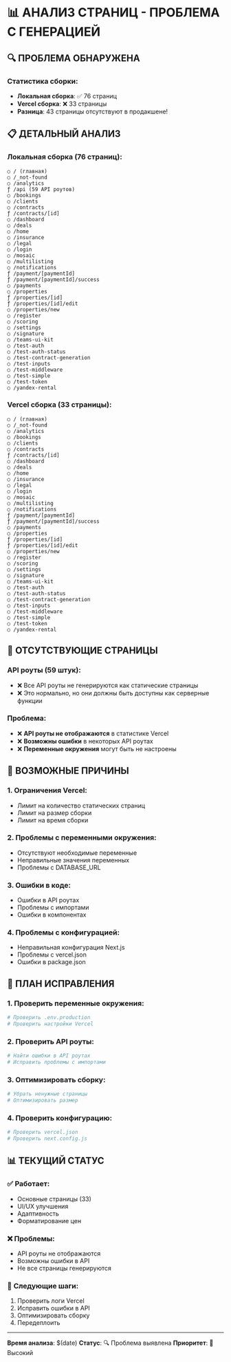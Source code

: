# 📊 АНАЛИЗ СТРАНИЦ - ПРОБЛЕМА С ГЕНЕРАЦИЕЙ

## 🔍 **ПРОБЛЕМА ОБНАРУЖЕНА**

### Статистика сборки:
- **Локальная сборка**: ✅ 76 страниц
- **Vercel сборка**: ❌ 33 страницы
- **Разница**: 43 страницы отсутствуют в продакшене!

## 📋 **ДЕТАЛЬНЫЙ АНАЛИЗ**

### Локальная сборка (76 страниц):
```
○ / (главная)
○ /_not-found
○ /analytics
ƒ /api (59 API роутов)
○ /bookings
○ /clients
○ /contracts
ƒ /contracts/[id]
○ /dashboard
○ /deals
○ /home
○ /insurance
○ /legal
○ /login
○ /mosaic
○ /multilisting
○ /notifications
ƒ /payment/[paymentId]
ƒ /payment/[paymentId]/success
○ /payments
○ /properties
ƒ /properties/[id]
ƒ /properties/[id]/edit
○ /properties/new
○ /register
○ /scoring
○ /settings
○ /signature
○ /teams-ui-kit
○ /test-auth
○ /test-auth-status
○ /test-contract-generation
○ /test-inputs
○ /test-middleware
○ /test-simple
○ /test-token
○ /yandex-rental
```

### Vercel сборка (33 страницы):
```
○ / (главная)
○ /_not-found
○ /analytics
○ /bookings
○ /clients
○ /contracts
ƒ /contracts/[id]
○ /dashboard
○ /deals
○ /home
○ /insurance
○ /legal
○ /login
○ /mosaic
○ /multilisting
○ /notifications
ƒ /payment/[paymentId]
ƒ /payment/[paymentId]/success
○ /payments
○ /properties
ƒ /properties/[id]
ƒ /properties/[id]/edit
○ /properties/new
○ /register
○ /scoring
○ /settings
○ /signature
○ /teams-ui-kit
○ /test-auth
○ /test-auth-status
○ /test-contract-generation
○ /test-inputs
○ /test-middleware
○ /test-simple
○ /test-token
○ /yandex-rental
```

## 🚨 **ОТСУТСТВУЮЩИЕ СТРАНИЦЫ**

### API роуты (59 штук):
- ❌ Все API роуты не генерируются как статические страницы
- ❌ Это нормально, но они должны быть доступны как серверные функции

### Проблема:
- ❌ **API роуты не отображаются** в статистике Vercel
- ❌ **Возможны ошибки** в некоторых API роутах
- ❌ **Переменные окружения** могут быть не настроены

## 🔧 **ВОЗМОЖНЫЕ ПРИЧИНЫ**

### 1. **Ограничения Vercel:**
- Лимит на количество статических страниц
- Лимит на размер сборки
- Лимит на время сборки

### 2. **Проблемы с переменными окружения:**
- Отсутствуют необходимые переменные
- Неправильные значения переменных
- Проблемы с DATABASE_URL

### 3. **Ошибки в коде:**
- Ошибки в API роутах
- Проблемы с импортами
- Ошибки в компонентах

### 4. **Проблемы с конфигурацией:**
- Неправильная конфигурация Next.js
- Проблемы с vercel.json
- Ошибки в package.json

## 🎯 **ПЛАН ИСПРАВЛЕНИЯ**

### 1. **Проверить переменные окружения:**
```bash
# Проверить .env.production
# Проверить настройки Vercel
```

### 2. **Проверить API роуты:**
```bash
# Найти ошибки в API роутах
# Исправить проблемы с импортами
```

### 3. **Оптимизировать сборку:**
```bash
# Убрать ненужные страницы
# Оптимизировать размер
```

### 4. **Проверить конфигурацию:**
```bash
# Проверить vercel.json
# Проверить next.config.js
```

## 📊 **ТЕКУЩИЙ СТАТУС**

### ✅ **Работает:**
- Основные страницы (33)
- UI/UX улучшения
- Адаптивность
- Форматирование цен

### ❌ **Проблемы:**
- API роуты не отображаются
- Возможны ошибки в API
- Не все страницы генерируются

### 🔄 **Следующие шаги:**
1. Проверить логи Vercel
2. Исправить ошибки в API
3. Оптимизировать сборку
4. Передеплоить

---

**Время анализа**: $(date)
**Статус**: 🔍 Проблема выявлена
**Приоритет**: 🔴 Высокий 